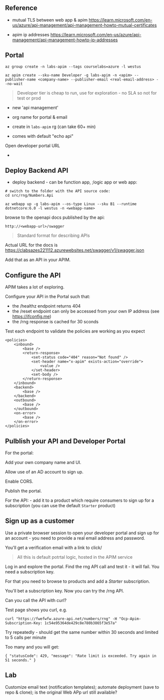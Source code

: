 
## Reference

- mutual TLS between web app & apim https://learn.microsoft.com/en-us/azure/api-management/api-management-howto-mutual-certificates

- apim ip addresses https://learn.microsoft.com/en-us/azure/api-management/api-management-howto-ip-addresses

## Portal

```
az group create -n labs-apim --tags courselabs=azure -l westus

az apim create --sku-name Developer -g labs-apim -n <apim> --publisher-name <company-name> --publisher-email <real-email-address> --no-wait
```

> Developer tier is cheap to run, use for exploration - no SLA so not for test or prod


- new 'api management'

- org name for portal & email 

- create in `labs-apim` rg (can take 60+ min)

- comes with default "echo api"

Open developer portal URL

- 

## Deploy Backend API

- deploy backend - can be function app, ;logic app or web app:

``` 
# switch to the folder with the API source code:
cd src/rng/Numbers.Api

az webapp up -g labs-apim --os-type Linux --sku B1 --runtime dotnetcore:6.0 -l westus -n <webapp-name>
```

browse to the openapi docs published by the api:

`http://<webapp-url>/swagger`

> Standard format for describing APIs

Actual URL for the docs is https://clabsazes221112.azurewebsites.net/swagger/v1/swagger.json

Add that as an API in your APIM.

## Configure the API

APIM takes a lot of exploring.

Configure your API in the Portal such that:

- the /healthz endpoint returns 404
- the /reset endpoint can only be accessed from your own IP address (see https://ifconfig.me)
- the /rng response is cached for 30 sconds

Test each endpoint to validate the policies are working as you expect

```
<policies>
    <inbound>
        <base />
        <return-response>
            <set-status code="404" reason="Not found" />
            <set-header name="x-apim" exists-action="override">
                <value />
            </set-header>
            <set-body />
        </return-response>
    </inbound>
    <backend>
        <base />
    </backend>
    <outbound>
        <base />
    </outbound>
    <on-error>
        <base />
    </on-error>
</policies>
```

## Pulblish your API and Developer Portal

For the portal:

Add your own company name and UI.

Allow use of an AD account to sign up.

Enable CORS.

Publish the portal.

For the API: - add it to a product which require consumers to sign up for a subscription (you can use the default `Starter` product)

## Sign up as a customer

Use a private browser session to open your developer portal and sign up for an account - you need to provide a real email address and password.

You'll get a verification email with a link to click/

> All this is default potrtal logic, hosted in the APIM service

Log in and explore the portal. Find the rng API call and test it - it will fail. You need a subscription key.

For that you need to browse to products and add a _Starter_ subscription.

You'll bet a subscription key. Now you can try the /rng API.

Can you call the API with curl?

Test page shows you curl, e.g.

```
curl "https://fwefwfw.azure-api.net/numbers/rng" -H "Ocp-Apim-Subscription-Key: 1c54e95364de429c8e780b3865f3e57a"
```

Try repeatedly - should get the same number within 30 seconds and limited to 5 calls per minute

Too many and you will get:

```
{ "statusCode": 429, "message": "Rate limit is exceeded. Try again in 51 seconds." }
```

## Lab

Customize email text (notification templates); automate deployment (save to repo & clone); is the original Web APp url still available?
